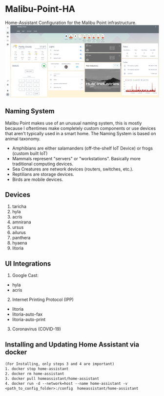 # Malibu-Point-HA
Home-Assistant Configuration for the Malibu Point infrastructure.
![Image of Malibu Point](https://github.com/FrostTusk/Malibu-Point-HA/blob/master/Malibu-Point.png)

## Naming System
Malibu Point makes use of an unusual naming system, this is mostly because I oftentimes make completely custom components or use devices that aren't typically used in a smart home.
The Naming System is based on animal taxonomy.
* Amphibians are either salamanders (off-the-shelf IoT Device) or frogs (custom built IoT)
* Mammals represent "servers" or "workstations". Basically more traditional computing devices.
* Sea Creatures are network devices (routers, switches, etc.).
* Reptilians are storage devices.
* Birds are mobile devices.

## Devices
1. taricha
2. hyla
3. acris
4. amnirana
5. ursus
6. ailurus
7. panthera
8. hyaena
9. litoria

## UI Integrations
1. Google Cast:
  * hyla
  * acris
2. Internet Printing Protocol (IPP)
  * litoria
  * litoria-auto-fax
  * litoria-auto-print
  
3. Coronavirus (COVID-19)

## Installing and Updating Home Assistant via docker
```
(For Installing, only steps 3 and 4 are important)
1. docker stop home-assistant
2. docker rm home-assistant
3. docker pull homeassistant/home-assistant
4. docker run -d --network=host --name home-assistant -v <path_to_config_folder>:/config  homeassistant/home-assistant
```
